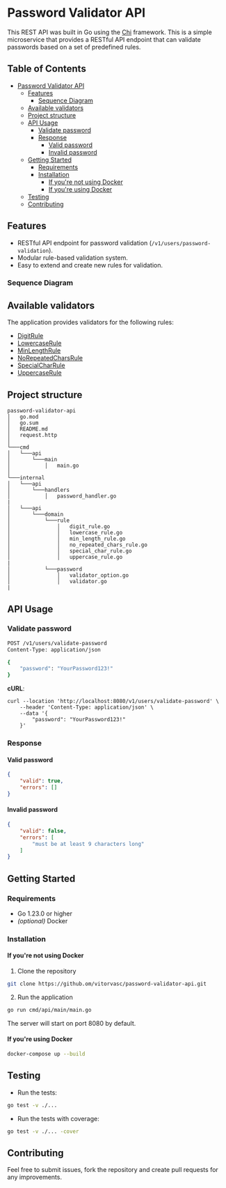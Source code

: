 # Password Validator API

This REST API was built in Go using the [Chi](https://go-chi.io/) framework. This is a simple microservice that provides a RESTful API endpoint that can validate passwords based on a set of predefined rules.

## Table of Contents

- [Password Validator API](#password-validator-api)
    - [Features](#features)
        - [Sequence Diagram](#sequence-diagram)
    - [Available validators](#available-validators)
    - [Project structure](#project-structure)
    - [API Usage](#api-usage)
        - [Validate password](#validate-password)
        - [Response](#response)
            - [Valid password](#valid-password)
            - [Invalid password](#invalid-password)
    - [Getting Started](#getting-started)
        - [Requirements](#requirements)
        - [Installation](#installation)
            - [If you're not using Docker](#if-youre-not-using-docker)
            - [If you're using Docker](#if-youre-using-docker)
    - [Testing](#testing)
    - [Contributing](#contributing)

## Features

- RESTful API endpoint for password validation (`/v1/users/password-validation`).
- Modular rule-based validation system.
- Easy to extend and create new rules for validation.

### Sequence Diagram

<!-- TODO: Add Sequence Diagram -->

## Available validators

The application provides validators for the following rules:

- [DigitRule](https://github.com/vitorvasc/password-validator-api/blob/main/internal/domain/rule/digit_rule.go)
- [LowercaseRule](https://github.com/vitorvasc/password-validator-api/blob/main/internal/domain/rule/lowercase_rule.go)
- [MinLengthRule](https://github.com/vitorvasc/password-validator-api/blob/main/internal/domain/rule/min_length_rule.go)
- [NoRepeatedCharsRule](https://github.com/vitorvasc/password-validator-api/blob/main/internal/domain/rule/no_repeated_chars_rule.go)
- [SpecialCharRule](https://github.com/vitorvasc/password-validator-api/blob/main/internal/domain/rule/special_char_rule.go)
- [UppercaseRule](https://github.com/vitorvasc/password-validator-api/blob/main/internal/domain/rule/uppercase_rule.go)

## Project structure

```
password-validator-api
│   go.mod    
│   go.sum    
│   README.md
│   request.http    
│
└───cmd
│   └───api
│       └───main
│           │   main.go
│   
└───internal
│   └───api
│       └───handlers
│           │   password_handler.go
|
│   └───api
│       └───domain
│           └───rule
│               │   digit_rule.go
│               │   lowercase_rule.go
│               │   min_length_rule.go
│               │   no_repeated_chars_rule.go
│               │   special_char_rule.go
│               │   uppercase_rule.go
|
│           └───password
│               │   validator_option.go
│               │   validator.go
|
```

## API Usage

### Validate password

```bash
POST /v1/users/validate-password
Content-Type: application/json

{
    "password": "YourPassword123!"
}
```

**cURL**:

```
curl --location 'http://localhost:8080/v1/users/validate-password' \
    --header 'Content-Type: application/json' \
    --data '{
        "password": "YourPassword123!"    
    }'
```

### Response

#### Valid password

```json
{
    "valid": true,
    "errors": []
}
```

#### Invalid password

```json
{
    "valid": false,
    "errors": [
        "must be at least 9 characters long"
    ]
}
```

## Getting Started

### Requirements

- Go 1.23.0 or higher
- _(optional)_ Docker

### Installation

#### If you're not using Docker

1. Clone the repository

```bash
git clone https://github.om/vitorvasc/password-validator-api.git
```

2. Run the application

```bash
go run cmd/api/main/main.go
```

The server will start on port 8080 by default. 

#### If you're using Docker

```bash
docker-compose up --build
```

## Testing

* Run the tests:
```bash
go test -v ./...
```

* Run the tests with coverage:

```bash
go test -v ./... -cover
```

## Contributing

Feel free to submit issues, fork the repository and create pull requests for any improvements. 
